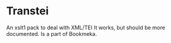 # Transtei

An xslt1 pack to deal with XML/TEI
It works, but should be more documented.
Is a part of Bookmeka.
